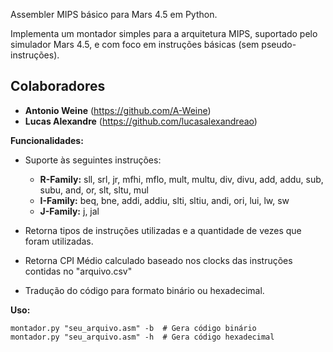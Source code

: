 Assembler MIPS básico para Mars 4.5 em Python.

Implementa um montador simples para a arquitetura MIPS, suportado pelo simulador Mars 4.5, e com foco em instruções básicas (sem pseudo-instruções).

## Colaboradores

* **Antonio Weine** (https://github.com/A-Weine)
* **Lucas Alexandre** (https://github.com/lucasalexandreao)

**Funcionalidades:**

* Suporte às seguintes instruções:
    * **R-Family:** sll, srl, jr, mfhi, mflo, mult, multu, div, divu, add, addu, sub, subu, and, or, slt, sltu, mul
    * **I-Family:** beq, bne, addi, addiu, slti, sltiu, andi, ori, lui, lw, sw
    * **J-Family:** j, jal

* Retorna tipos de instruções utilizadas e a quantidade de vezes que foram utilizadas.
* Retorna CPI Médio calculado baseado nos clocks das instruções contidas no "arquivo.csv"

* Tradução do código para formato binário ou hexadecimal.
    
**Uso:**
```
montador.py "seu_arquivo.asm" -b  # Gera código binário
montador.py "seu_arquivo.asm" -h  # Gera código hexadecimal
